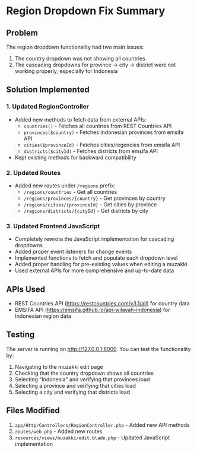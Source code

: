 # Region Dropdown Fix Summary

## Problem

The region dropdown functionality had two main issues:

1. The country dropdown was not showing all countries
2. The cascading dropdowns for province → city → district were not working properly, especially for Indonesia

## Solution Implemented

### 1. Updated RegionController

- Added new methods to fetch data from external APIs:
  - `countries()` - Fetches all countries from REST Countries API
  - `provinces($country)` - Fetches Indonesian provinces from emsifa API
  - `cities($provinceId)` - Fetches cities/regencies from emsifa API
  - `districts($cityId)` - Fetches districts from emsifa API
- Kept existing methods for backward compatibility

### 2. Updated Routes

- Added new routes under `/regions` prefix:
  - `/regions/countries` - Get all countries
  - `/regions/provinces/{country}` - Get provinces by country
  - `/regions/cities/{provinceId}` - Get cities by province
  - `/regions/districts/{cityId}` - Get districts by city

### 3. Updated Frontend JavaScript

- Completely rewrote the JavaScript implementation for cascading dropdowns
- Added proper event listeners for change events
- Implemented functions to fetch and populate each dropdown level
- Added proper handling for pre-existing values when editing a muzakki
- Used external APIs for more comprehensive and up-to-date data

## APIs Used

- REST Countries API (https://restcountries.com/v3.1/all) for country data
- EMSIFA API (https://emsifa.github.io/api-wilayah-indonesia) for Indonesian region data

## Testing

The server is running on http://127.0.0.1:8000. You can test the functionality by:

1. Navigating to the muzakki edit page
2. Checking that the country dropdown shows all countries
3. Selecting "Indonesia" and verifying that provinces load
4. Selecting a province and verifying that cities load
5. Selecting a city and verifying that districts load

## Files Modified

1. `app/Http/Controllers/RegionController.php` - Added new API methods
2. `routes/web.php` - Added new routes
3. `resources/views/muzakki/edit.blade.php` - Updated JavaScript implementation
